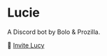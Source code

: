 # Lucie

A Discord bot by Bolo & Prozilla.

🔗 [Invite Lucy](https://discord.com/oauth2/authorize?client_id=1096138573788491887&scope=bot&applications.commands)

